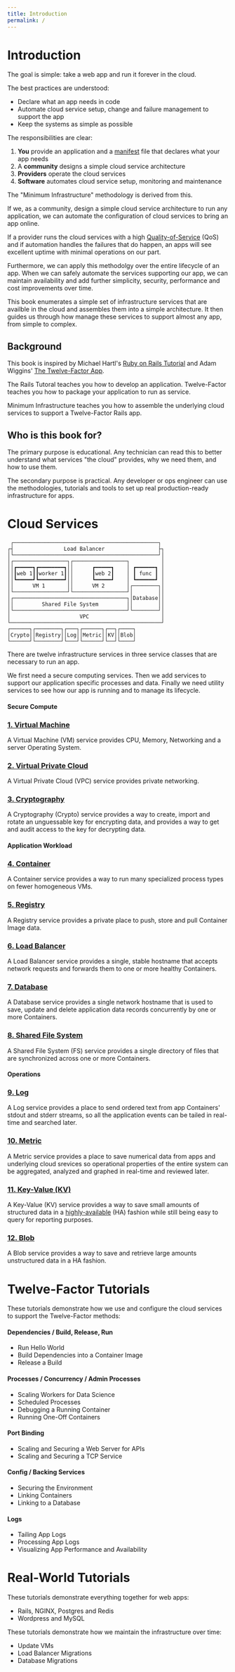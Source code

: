 ```yaml
---
title: Introduction
permalink: /
---
```


# Introduction

The goal is simple: take a web app and run it forever in the cloud.

The best practices are understood:

* Declare what an app needs in code
* Automate cloud service setup, change and failure management to support the app
* Keep the systems as simple as possible

The responsibilities are clear:

1. **You** provide an application and a [manifest](glossary#application-manifest) file that declares what your app needs
2. A **community** designs a simple cloud service architecture
3. **Providers** operate the cloud services
4. **Software** automates cloud service setup, monitoring and maintenance

The "Minimum Infrastructure" methodology is derived from this.

If we, as a community, design a simple cloud service architecture to run any application, we can automate the configuration of cloud services to bring an app online.

If a provider runs the cloud services with a high [Quality-of-Service](glossary#quality-of-service) (QoS) and if automation handles the failures that do happen, an apps will see excellent uptime with minimal operations on our part.

Furthermore, we can apply this methodolgy over the entire lifecycle of an app. When we can safely automate the services supporting our app, we can maintain availability and add further simplicity, security, performance and cost improvements over time.

This book enumerates a simple set of infrastructure services that are availble in the cloud and assembles them into a simple architecture. It then guides us through how manage these services to support almost any app, from simple to complex.

## Background

This book is inspired by Michael Hartl's [Ruby on Rails Tutorial](https://www.railstutorial.org/) and Adam Wiggins' [The Twelve-Factor App](https://12factor.net/).

The Rails Tutoral teaches you how to develop an application. Twelve-Factor teaches you how to package your application to run as service.

Minimum Infrastructure teaches you how to assemble the underlying cloud services to support a Twelve-Factor Rails app.

## Who is this book for?

The primary purpose is educational. Any technician can read this to better understand what services "the cloud" provides, why we need them, and how to use them.

The secondary purpose is practical. Any developer or ops engineer can use the methodologies, tutorials and tools to set up real production-ready infrastructure for apps.

# Cloud Services

```ascii
 ┌──────────────────────────────────────────────┐ 
┌┤                Load Balancer                 ├┐
│└──────────────────────────────────────────────┘│
│┌─────────────────┐┌─────────────────┐          │
││┏━━━━━┓┏━━━━━━━━┓││      ┏━━━━━┓    │ ┏━━━━━━┓ │
││┃web 1┃┃worker 1┃││      ┃web 2┃    │ ┃ func ┃ │
││┗━━━━━┛┗━━━━━━━━┛││      ┗━━━━━┛    │ ┗━━━━━━┛ │
││      VM 1       ││      VM 2       │┌────────┐│
│└─────────────────┘└─────────────────┘│        ││
│┌────────────────────────────────────┐│Database││
││         Shared File System         ││        ││
│└────────────────────────────────────┘└────────┘│
│                      VPC                       │
└────────────────────────────────────────────────┘
┌──────┐┌────────┐┌───┐┌──────┐┌──┐┌────┐         
│Crypto││Registry││Log││Metric││KV││Blob│         
└──────┘└────────┘└───┘└──────┘└──┘└────┘         
```

There are twelve infrastructure services in three service classes that are necessary to run an app.

We first need a secure computing services. Then we add services to support our application specific processes and data. Finally we need utility services to see how our app is running and to manage its lifecycle.

#### Secure Compute

### [1. Virtual Machine](vm)

A Virtual Machine (VM) service provides CPU, Memory, Networking and a server Operating System.

### [2. Virtual Private Cloud](vpc)

A Virtual Private Cloud (VPC) service provides private networking.

### [3. Cryptography](crypto)

A Cryptography (Crypto) service provides a way to create, import and rotate an unguessable key for encrypting data, and provides a way to get and audit access to the key for decrypting data.

#### Application Workload

### [4. Container](container)

A Container service provides a way to run many specialized process types on fewer homogeneous VMs.

### [5. Registry](registry)

A Registry service provides a private place to push, store and pull Container Image data.

### [6. Load Balancer](load-balancer)

A Load Balancer service provides a single, stable hostname that accepts network requests and forwards them to one or more healthy Containers.

### [7. Database](database)

A Database service provides a single network hostname that is used to save, update and delete application data records concurrently by one or more Containers.

### [8. Shared File System](shared-fs)

A Shared File System (FS) service provides a single directory of files that are synchronized across one or more Containers.

#### Operations

### [9. Log](log)

A Log service provides a place to send ordered text from app Containers' stdout and stderr streams, so all the application events can be tailed in real-time and searched later.

### [10. Metric](metric)

A Metric service provides a place to save numerical data from apps and underlying cloud srevices so operational properties of the entire system can be aggregated, analyzed and graphed in real-time and reviewed later.

### [11. Key-Value (KV)](kv)

A Key-Value (KV) service provides a way to save small amounts of structured data in a [highly-available](glossary#highly-available) (HA) fashion while still being easy to query for reporting purposes.

### [12. Blob](blob)

A Blob service provides a way to save and retrieve large amounts unstructured data in a HA fashion.

# Twelve-Factor Tutorials

These tutorials demonstrate how we use and configure the cloud services to support the Twelve-Factor methods:

#### Dependencies / Build, Release, Run

* Run Hello World
* Build Dependencies into a Container Image
* Release a Build

#### Processes / Concurrency / Admin Processes

* Scaling Workers for Data Science
* Scheduled Processes
* Debugging a Running Container
* Running One-Off Containers

#### Port Binding

* Scaling and Securing a Web Server for APIs
* Scaling and Securing a TCP Service

#### Config / Backing Services

* Securing the Environment
* Linking Containers
* Linking to a Database

#### Logs

* Tailing App Logs
* Processing App Logs
* Visualizing App Performance and Availability

# Real-World Tutorials

These tutorials demonstrate everything together for web apps:

* Rails, NGINX, Postgres and Redis
* Wordpress and MySQL

These tutorials demonstrate how we maintain the infrastructure over time:

* Update VMs
* Load Balancer Migrations
* Database Migrations
